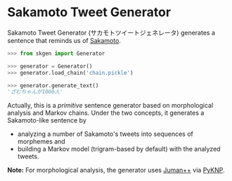 # Sakamoto Tweet Generator

Sakamoto Tweet Generator (サカモトツイートジェネレータ) generates a sentence that reminds us of [Sakamoto](https://twitter.com/sksk_sskn).

```python
>>> from skgen import Generator

>>> generator = Generator()
>>> generator.load_chain('chain.pickle')

>>> generator.generate_text()
'ざむちゃんが1000人'
```

Actually, this is a _primitive_ sentence generator based on morphological analysis and Markov chains. Under the two concepts, it generates a Sakamoto-like sentence by

- analyzing a number of Sakamoto's tweets into sequences of morphemes and
- building a Markov model (trigram-based by default) with the analyzed tweets.

**Note:** For morphological analysis, the generator uses [Juman++](https://nlp.ist.i.kyoto-u.ac.jp/index.php?JUMAN%2B%2B) via [PyKNP](https://nlp.ist.i.kyoto-u.ac.jp/index.php?PyKNP).
